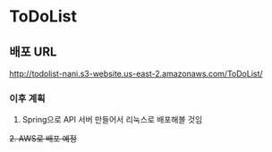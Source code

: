 # ToDoList

## 배포 URL
http://todolist-nani.s3-website.us-east-2.amazonaws.com/ToDoList/

### 이후 계획

1. Spring으로 API 서버 만들어서 리눅스로 배포해볼 것임

~~2. AWS로 배포 예정~~
